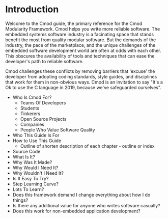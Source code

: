 # Introduction

Welcome to the Cmod guide, the primary reference for the Cmod Modularity Framework. Cmod helps you write more reliable software. The embedded systems software industry is a facinating space that stands benefit the most from quality modular software. But the demands of the industry, the pace of the marketplace, and the unique challenges of the embedded software development world are often at odds with each other. This obscures the availability of tools and techniques that can ease the developer's path to reliable software.

Cmod challenges these conflicts by removing barriers that 'excuse' the developer from adopting coding standards, style guides, and disciplines that work for them in non-obvious ways. Cmod is an invitation to say "It's a Ok to use the C language in 2019, because we've safeguarded ourselves".

  - Who Is Cmod For?
    - Teams Of Developers
    - Students
    - Tinkerers
    - Open Source Projects
    - Companies
    - People Who Value Software Quality
  - Who This Guide Is For
  - How to Use This Guide
    - Outline of shorten description of each chapter - outline or index
  - Source Code
  - What Is It?
  - Why Was It Made?
  - Why Would I Need It?
  - Why Wouldn't I Need It?
  - Is It Easy To Try?
  - Step Learning Curve?
  - Lots To Learn?
  - Does this framework demand I change everything about how I do things?
  - Is there any additional value for anyone who writes software casually?
  - Does this work for non-embedded application development?